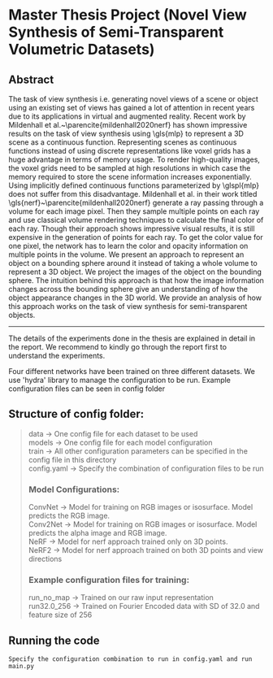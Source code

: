 # Master Thesis Project (Novel View Synthesis of Semi-Transparent Volumetric Datasets)

## Abstract

The task of view synthesis i.e. generating novel views of a scene or object using an existing set of views has gained a lot of attention in recent years due to its applications in virtual and augmented reality. Recent work by Mildenhall et al.~\parencite{mildenhall2020nerf} has shown impressive results on the task of view synthesis using \gls{mlp} to represent a 3D scene as a continuous function. Representing scenes as continuous functions instead of using discrete representations like voxel grids has a huge advantage in terms of memory usage. To render high-quality images, the voxel grids need to be sampled at high resolutions in which case the memory required to store the scene information increases exponentially. Using implicitly defined continuous functions parameterized by \glspl{mlp} does not suffer from this disadvantage. Mildenhall et al. in their work titled \gls{nerf}~\parencite{mildenhall2020nerf} generate a ray passing through a volume for each image pixel. Then they sample multiple points on each ray and use classical volume rendering techniques to calculate the final color of each ray. Though their approach shows impressive visual results, it is still expensive in the generation of points for each ray. To get the color value for one pixel, the network has to learn the color and opacity information on multiple points in the volume. We present an approach to represent an object on a bounding sphere around it instead of taking a whole volume to represent a 3D object. We project the images of the object on the bounding sphere. The intuition behind this approach is that how the image information changes across the bounding sphere give an understanding of how the object appearance changes in the 3D world. We provide an analysis of how this approach works on the task of view synthesis for semi-transparent objects. 

--------------------

The details of the experiments done in the thesis are explained in detail in the report.
We recommend to kindly go through the report first to understand the experiments.

Four different networks have been trained on three different datasets. We use 'hydra' library
to manage the configuration to be run. Example configuration files can be seen in config folder

## Structure of config folder:

> data -> One config file for each dataset to be used  
> models -> One config file for each model configuration  
> train -> All other configuration parameters can be specified in the config file in this directory  
> config.yaml -> Specify the combination of configuration files to be run  
> ### Model Configurations:
> ConvNet -> Model for training on RGB images or isosurface. Model predicts the RGB image.  
> Conv2Net -> Model for training on RGB images or isosurface. Model predicts the alpha image and RGB image.  
> NeRF -> Model for nerf approach trained only on 3D points.  
> NeRF2 -> Model for nerf approach trained on both 3D points and view directions  
> ### Example configuration files for training:
> run_no_map -> Trained on our raw input representation  
> run32.0_256 -> Trained on Fourier Encoded data with SD of 32.0 and feature size of 256  

## Running the code

    Specify the configuration combination to run in config.yaml and run main.py
